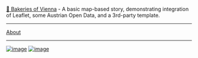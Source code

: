 [🥨 Bakeries of Vienna](bakeries-vienna) - A basic map-based story, demonstrating integration of Leaflet, some Austrian Open Data, and a 3rd-party template.  

<hr>

[About](about)

<hr>

[![image](https://user-images.githubusercontent.com/2824165/148334485-3a621016-1b2f-4d9a-bf84-fae3d74fa9ab.png)](https://www.master-cde.eu/)
[![image](https://user-images.githubusercontent.com/2824165/148334524-c3ff2a70-15f6-49bb-91da-41f3d7754fa6.png)](https://erasmus-plus.ec.europa.eu/)
